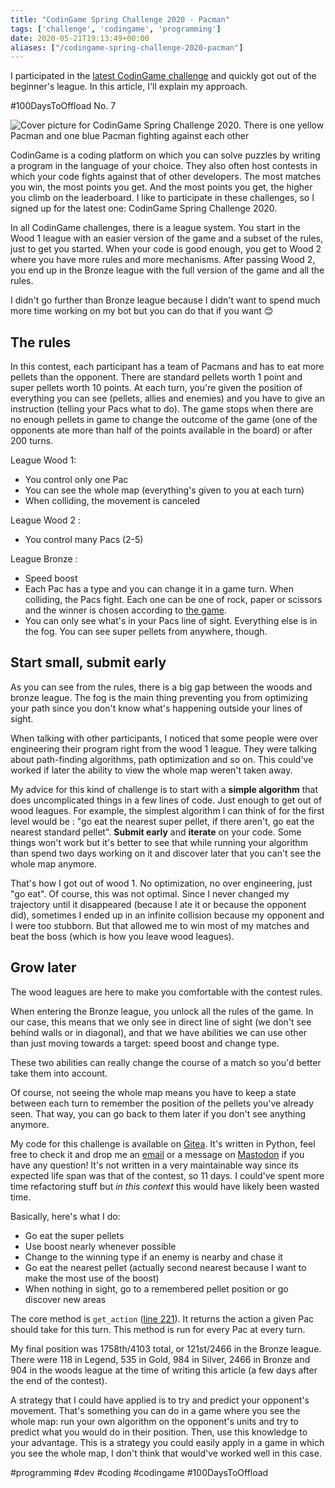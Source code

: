 ```yaml
---
title: "CodinGame Spring Challenge 2020 - Pacman"
tags: ['challenge', 'codingame', 'programming']
date: 2020-05-21T19:13:49+00:00
aliases: ["/codingame-spring-challenge-2020-pacman"]
---
```

I participated in the [latest CodinGame challenge](https://www.codingame.com/multiplayer/bot-programming/spring-challenge-2020) and quickly got out of the beginner's league. In this article, I'll explain my approach.

#100DaysToOffload No. 7

![Cover picture for CodinGame Spring Challenge 2020. There is one yellow Pacman and one blue Pacman fighting against each other](2.jpg)<!--more-->

CodinGame is a coding platform on which you can solve puzzles by writing a program in the language of your choice. They also often host contests in which your code fights against that of other developers. The most matches you win, the most points you get. And the most points you get, the higher you climb on the leaderboard. I like to participate in these challenges, so I signed up for the latest one: CodinGame Spring Challenge 2020.

In all CodinGame challenges, there is a league system. You start in the Wood 1 league with an easier version of the game and a subset of the rules, just to get you started. When your code is good enough, you get to Wood 2 where you have more rules and more mechanisms. After passing Wood 2, you end up in the Bronze league with the full version of the game and all the rules.

I didn't go further than Bronze league because I didn't want to spend much more time working on my bot but you can do that if you want 😊

## The rules
In this contest, each participant has a team of Pacmans and has to eat more pellets than the opponent. There are standard pellets worth 1 point and super pellets worth 10 points. At each turn, you're given the position of everything you can see (pellets, allies and enemies) and you have to give an instruction (telling your Pacs what to do). The game stops when there are no enough pellets in game to change the outcome of the game (one of the opponents ate more than half of the points available in the board) or after 200 turns.

League Wood 1:

* You control only one Pac
* You can see the whole map (everything's given to you at each turn)
* When colliding, the movement is canceled

League Wood 2 :

* You control many Pacs (2-5)

League Bronze :

* Speed boost
* Each Pac has a type and you can change it in a game turn. When colliding, the Pacs fight. Each one can be one of rock, paper or scissors and the winner is chosen according to [the game](https://en.wikipedia.org/wiki/Rock_paper_scissors).
* You can only see what's in your Pacs line of sight. Everything else is in the fog. You can see super pellets from anywhere, though.

## Start small, submit early

As you can see from the rules, there is a big gap between the woods and bronze league. The fog is the main thing preventing you from optimizing your path since you don't know what's happening outside your lines of sight.

When talking with other participants, I noticed that some people were over engineering their program right from the wood 1 league. They were talking about path-finding algorithms, path optimization and so on. This could've worked if later the ability to view the whole map weren't taken away.

My advice for this kind of challenge is to start with a **simple algorithm** that does uncomplicated things in a few lines of code. Just enough to get out of wood leagues. For example, the simplest algorithm I can think of for the first level would be : "go eat the nearest super pellet, if there aren't, go eat the nearest standard pellet". **Submit early** and **iterate** on your code. Some things won't work but it's better to see that while running your algorithm than spend two days working on it and discover later that you can't see the whole map anymore.

That's how I got out of wood 1. No optimization, no over engineering, just "go eat". Of course, this was not optimal. Since I never changed my trajectory until it disappeared (because I ate it or because the opponent did), sometimes I ended up in an infinite collision because my opponent and I were too stubborn. But that allowed me to win most of my matches and beat the boss (which is how you leave wood leagues).

## Grow later

The wood leagues are here to make you comfortable with the contest rules.

When entering the Bronze league, you unlock all the rules of the game. In our case, this means that we only see in direct line of sight (we don't see behind walls or in diagonal), and that we have abilities we can use other than just moving towards a target: speed boost and change type.

These two abilities can really change the course of a match so you'd better take them into account.

Of course, not seeing the whole map means you have to keep a state between each turn to remember the position of the pellets you've already seen. That way, you can go back to them later if you don't see anything anymore.

My code for this challenge is available on [Gitea](https://git.augendre.info/gaugendre/codingame/src/branch/master/challenges/2020-spring.py). It's written in Python, feel free to check it and drop me an [email](/about-me/) or a message on [Mastodon](/about-me/) if you have any question! It's not written in a very maintainable way since its expected life span was that of the contest, so 11 days. I could've spent more time refactoring stuff but *in this context* this would have likely been wasted time.

Basically, here's what I do:

* Go eat the super pellets
* Use boost nearly whenever possible
* Change to the winning type if an enemy is nearby and chase it
* Go eat the nearest pellet (actually second nearest because I want to make the most use of the boost)
* When nothing in sight, go to a remembered pellet position or go discover new areas

The core method is `get_action` ([line 221](https://git.augendre.info/gaugendre/codingame/src/branch/master/challenges/2020-spring.py#L221)). It returns the action a given Pac should take for this turn. This method is run for every Pac at every turn.

My final position was 1758th/4103 total, or 121st/2466 in the Bronze league.
There were 118 in Legend, 535 in Gold, 984 in Silver, 2466 in Bronze and 904 in the woods league at the time of writing this article (a few days after the end of the contest).

A strategy that I could have applied is to try and predict your opponent's movement. That's something you can do in a game where you see the whole map: run your own algorithm on the opponent's units and try to predict what you would do in their position. Then, use this knowledge to your advantage. This is a strategy you could easily apply in a game in which you see the whole map, I don't think that would've worked well in this case.

#programming #dev #coding #codingame #100DaysToOffload
